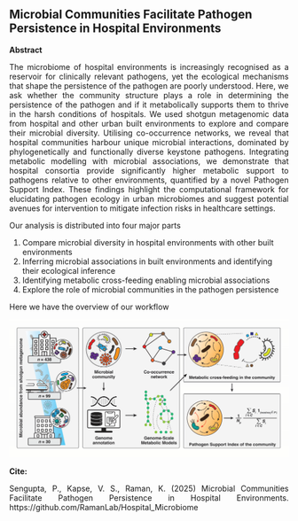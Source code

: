 ## Microbial Communities Facilitate Pathogen Persistence in Hospital Environments

**Abstract**

<p align="justify"> 
The microbiome of hospital environments is increasingly recognised as a reservoir for clinically relevant pathogens, yet the ecological mechanisms that shape the persistence of the pathogen are poorly understood. Here, we ask whether the community structure plays a role in determining the persistence of the pathogen and if it metabolically supports them to thrive in the harsh conditions of hospitals. We used shotgun metagenomic data from hospital and other urban built environments to explore and compare their microbial diversity. Utilising co-occurrence networks, we reveal that hospital communities harbour unique microbial interactions, dominated by phylogenetically and functionally diverse keystone pathogens. Integrating metabolic modelling with microbial associations, we demonstrate that hospital consortia provide significantly higher metabolic support to pathogens relative to other environments, quantified by a novel Pathogen Support Index. These findings highlight the computational framework for elucidating pathogen ecology in urban microbiomes and suggest potential avenues for intervention to mitigate infection risks in healthcare settings.
</p>

Our analysis is distributed into four major parts
1. Compare microbial diversity in hospital environments with other built environments
2. Inferring microbial associations in built environments and identifying their ecological inference
3. Identifying metabolic cross-feeding enabling microbial associations
4. Explore the role of microbial communities in the pathogen persistence

Here we have the overview of our workflow
<p align="center">
<a href="https://github.com/RamanLab/Hospital_Microbiome/blob/main/Overview.jpg"><img src="https://github.com/RamanLab/Hospital_Microbiome/blob/main/Overview.jpg"></a>
</p>

**Cite:**

<p align="justify">
Sengupta, P., Kapse, V. S., Raman, K. (2025) Microbial Communities Facilitate Pathogen Persistence in Hospital Environments. https://github.com/RamanLab/Hospital_Microbiome
</p>
